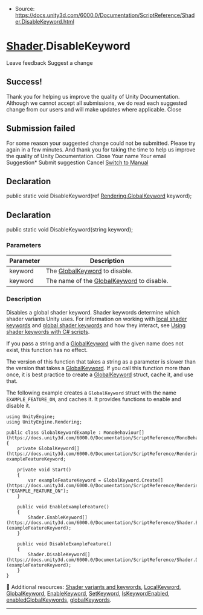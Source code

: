 * Source: https://docs.unity3d.com/6000.0/Documentation/ScriptReference/Shader.DisableKeyword.html

#  [Shader](https://docs.unity3d.com/6000.0/Documentation/ScriptReference/Shader.html).DisableKeyword
Leave feedback
Suggest a change
## Success!
Thank you for helping us improve the quality of Unity Documentation. Although we cannot accept all submissions, we do read each suggested change from our users and will make updates where applicable.
Close
## Submission failed
For some reason your suggested change could not be submitted. Please <a>try again</a> in a few minutes. And thank you for taking the time to help us improve the quality of Unity Documentation.
Close
Your name Your email Suggestion* Submit suggestion
Cancel
[Switch to Manual](https://docs.unity3d.com/6000.0/Documentation/Manual/class-Shader.html "Go to Shader Component in the Manual")
## Declaration
public static void DisableKeyword(ref [Rendering.GlobalKeyword](https://docs.unity3d.com/6000.0/Documentation/ScriptReference/Rendering.GlobalKeyword.html) keyword); 
## Declaration
public static void DisableKeyword(string keyword); 
### Parameters
Parameter | Description  
---|---  
keyword | The [GlobalKeyword](https://docs.unity3d.com/6000.0/Documentation/ScriptReference/Rendering.GlobalKeyword.html) to disable.  
keyword | The name of the [GlobalKeyword](https://docs.unity3d.com/6000.0/Documentation/ScriptReference/Rendering.GlobalKeyword.html) to disable.  
### Description
Disables a global shader keyword.
Shader keywords determine which shader variants Unity uses. For information on working with [local shader keywords](https://docs.unity3d.com/6000.0/Documentation/ScriptReference/Rendering.LocalKeyword.html) and [global shader keywords](https://docs.unity3d.com/6000.0/Documentation/ScriptReference/Rendering.GlobalKeyword.html) and how they interact, see [Using shader keywords with C# scripts](https://docs.unity3d.com/6000.0/Documentation/Manual/shader-keywords-scripts.html).  
  
If you pass a string and a [GlobalKeyword](https://docs.unity3d.com/6000.0/Documentation/ScriptReference/Rendering.GlobalKeyword.html) with the given name does not exist, this function has no effect.  
  
The version of this function that takes a string as a parameter is slower than the version that takes a [GlobalKeyword](https://docs.unity3d.com/6000.0/Documentation/ScriptReference/Rendering.GlobalKeyword.html). If you call this function more than once, it is best practice to create a [GlobalKeyword](https://docs.unity3d.com/6000.0/Documentation/ScriptReference/Rendering.GlobalKeyword.html) struct, cache it, and use that.  
  
The following example creates a `GlobalKeyword` struct with the name `EXAMPLE_FEATURE_ON`, and caches it. It provides functions to enable and disable it.
```
using UnityEngine;
using UnityEngine.Rendering;  
  
public class GlobalKeywordExample : MonoBehaviour[](https://docs.unity3d.com/6000.0/Documentation/ScriptReference/MonoBehaviour.html)
{
    private GlobalKeyword[](https://docs.unity3d.com/6000.0/Documentation/ScriptReference/Rendering.GlobalKeyword.html) exampleFeatureKeyword;  
  
    private void Start()
    {
        var exampleFeatureKeyword = GlobalKeyword.Create[](https://docs.unity3d.com/6000.0/Documentation/ScriptReference/Rendering.GlobalKeyword.Create.html)("EXAMPLE_FEATURE_ON");
    }  
  
    public void EnableExampleFeature()
    {
        Shader.EnableKeyword[](https://docs.unity3d.com/6000.0/Documentation/ScriptReference/Shader.EnableKeyword.html)(exampleFeatureKeyword);
    }  
  
    public void DisableExampleFeature()
    {
        Shader.DisableKeyword[](https://docs.unity3d.com/6000.0/Documentation/ScriptReference/Shader.DisableKeyword.html)(exampleFeatureKeyword);
    }
}

```

Additional resources: [Shader variants and keywords](https://docs.unity3d.com/6000.0/Documentation/Manual/shader-variants-and-keywords.html), [LocalKeyword](https://docs.unity3d.com/6000.0/Documentation/ScriptReference/Rendering.LocalKeyword.html), [GlobalKeyword](https://docs.unity3d.com/6000.0/Documentation/ScriptReference/Rendering.GlobalKeyword.html), [EnableKeyword](https://docs.unity3d.com/6000.0/Documentation/ScriptReference/Shader.EnableKeyword.html), [SetKeyword](https://docs.unity3d.com/6000.0/Documentation/ScriptReference/Shader.SetKeyword.html), [IsKeywordEnabled](https://docs.unity3d.com/6000.0/Documentation/ScriptReference/Shader.IsKeywordEnabled.html), [enabledGlobalKeywords](https://docs.unity3d.com/6000.0/Documentation/ScriptReference/Shader-enabledGlobalKeywords.html), [globalKeywords](https://docs.unity3d.com/6000.0/Documentation/ScriptReference/Shader-globalKeywords.html).
* * *
